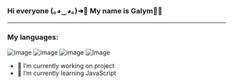 ### Hi everyone (｡◕‿◕｡)➜👋 My name is Galym👨‍💻

------------------------------------------------------------------------------------------------------------------
### My languages:
![image](https://github.com/galymsakitzhan/Hello_baby/assets/119322548/50ef96e6-6765-4b54-ab8c-0d9c575c314a)
![image](https://github.com/galymsakitzhan/Hello_baby/assets/119322548/d3edcf8b-f0b1-4a72-bffe-b20132b3fc2c)
![image](https://github.com/galymsakitzhan/Hello_baby/assets/119322548/8af76649-aa09-4907-b826-0b9545356ed9)
![image](https://github.com/galymsakitzhan/Hello_baby/assets/119322548/3472cca0-0eac-43a6-8225-0196a225a0ba)

- 🔭 I’m currently working on project
- 🌱 I’m currently learning JavaScript


